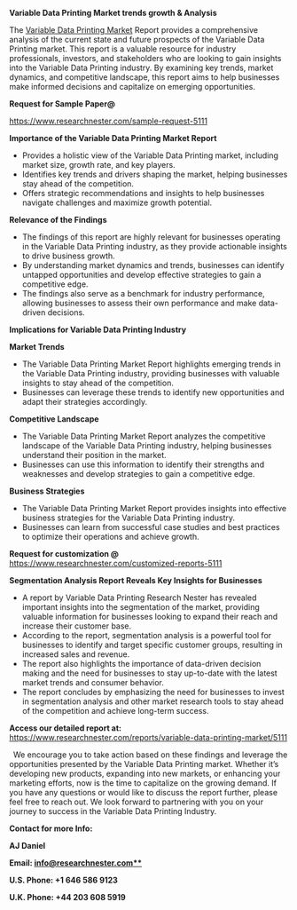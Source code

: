 ﻿<a name="_hlk169704084"></a><a name="_hlk168649135"></a><a name="_hlk167721000"></a>**Variable Data Printing Market trends growth & Analysis**

The [Variable Data Printing Market](https://www.researchnester.com/reports/variable-data-printing-market/5111) Report provides a comprehensive analysis of the current state and future prospects of the Variable Data Printing market. This report is a valuable resource for industry professionals, investors, and stakeholders who are looking to gain insights into the Variable Data Printing industry. By examining key trends, market dynamics, and competitive landscape, this report aims to help businesses make informed decisions and capitalize on emerging opportunities.

**Request for Sample Paper@**

<https://www.researchnester.com/sample-request-5111>



**Importance of the Variable Data Printing Market Report**

- Provides a holistic view of the Variable Data Printing market, including market size, growth rate, and key players.
- Identifies key trends and drivers shaping the market, helping businesses stay ahead of the competition.
- Offers strategic recommendations and insights to help businesses navigate challenges and maximize growth potential.

**Relevance of the Findings**	

- The findings of this report are highly relevant for businesses operating in the Variable Data Printing industry, as they provide actionable insights to drive business growth.
- By understanding market dynamics and trends, businesses can identify untapped opportunities and develop effective strategies to gain a competitive edge.
- The findings also serve as a benchmark for industry performance, allowing businesses to assess their own performance and make data-driven decisions.

**Implications for Variable Data Printing  Industry**

**Market Trends**

- The Variable Data Printing Market Report highlights emerging trends in the Variable Data Printing industry, providing businesses with valuable insights to stay ahead of the competition.
- Businesses can leverage these trends to identify new opportunities and adapt their strategies accordingly.

**Competitive Landscape**

- The Variable Data Printing Market Report analyzes the competitive landscape of the Variable Data Printing industry, helping businesses understand their position in the market.
- Businesses can use this information to identify their strengths and weaknesses and develop strategies to gain a competitive edge.

**Business Strategies**

- The Variable Data Printing Market Report provides insights into effective business strategies for the Variable Data Printing industry.
- Businesses can learn from successful case studies and best practices to optimize their operations and achieve growth.

**Request for customization @** <https://www.researchnester.com/customized-reports-5111>

**Segmentation Analysis Report Reveals Key Insights for Businesses**

- A report by Variable Data Printing Research Nester has revealed important insights into the segmentation of the market, providing valuable information for businesses looking to expand their reach and increase their customer base.
- According to the report, segmentation analysis is a powerful tool for businesses to identify and target specific customer groups, resulting in increased sales and revenue.
- The report also highlights the importance of data-driven decision making and the need for businesses to stay up-to-date with the latest market trends and consumer behavior.
- The report concludes by emphasizing the need for businesses to invest in segmentation analysis and other market research tools to stay ahead of the competition and achieve long-term success.

**Access our detailed report at:** <https://www.researchnester.com/reports/variable-data-printing-market/5111>

` `We encourage you to take action based on these findings and leverage the opportunities presented by the Variable Data Printing market. Whether it’s developing new products, expanding into new markets, or enhancing your marketing efforts, now is the time to capitalize on the growing demand. If you have any questions or would like to discuss the report further, please feel free to reach out. We look forward to partnering with you on your journey to success in the Variable Data Printing Industry.

**Contact for more Info:**

**AJ Daniel**

**Email: [info@researchnester.com**](mailto:info@researchnester.com)**

**U.S. Phone: +1 646 586 9123**

**U.K. Phone: +44 203 608 5919**



